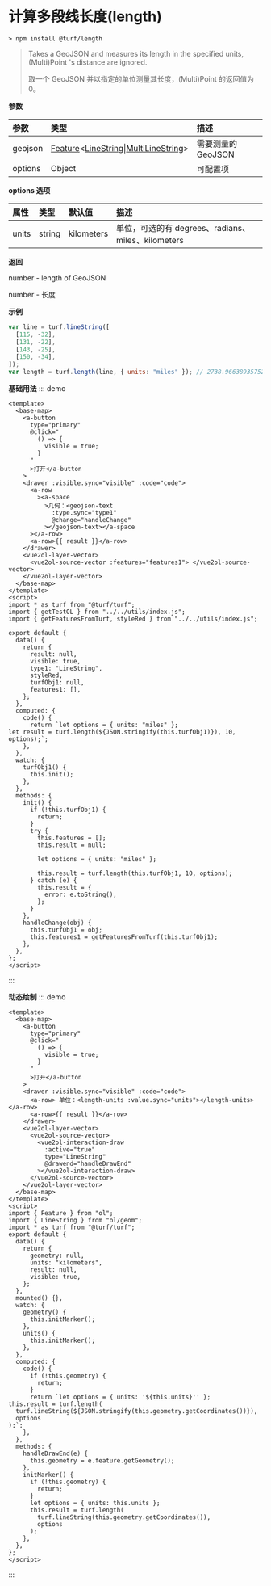 # 计算多段线长度(length)

```
> npm install @turf/length
```

> Takes a GeoJSON and measures its length in the specified units, (Multi)Point 's distance are ignored.
>
> 取一个 GeoJSON 并以指定的单位测量其长度，(Multi)Point 的返回值为 0。

**参数**

| 参数    | 类型                                                                                                                                        | 描述               |
| :------ | :------------------------------------------------------------------------------------------------------------------------------------------ | :----------------- |
| geojson | [Feature](../other/type.html#feature)\<[LineString](../other/type.html#linestring)\|[MultiLineString](../other/type.html#multilinestring)\> | 需要测量的 GeoJSON |
| options | Object                                                                                                                                      | 可配置项           |

**options 选项**

| 属性  | 类型   | 默认值     | 描述                                               |
| :---- | :----- | :--------- | :------------------------------------------------- |
| units | string | kilometers | 单位，可选的有 degrees、radians、miles、kilometers |

**返回**

number - length of GeoJSON

number - 长度

**示例**

```js
var line = turf.lineString([
  [115, -32],
  [131, -22],
  [143, -25],
  [150, -34],
]);
var length = turf.length(line, { units: "miles" }); // 2738.9663893575207
```

**基础用法**
::: demo

```vue
<template>
  <base-map>
    <a-button
      type="primary"
      @click="
        () => {
          visible = true;
        }
      "
      >打开</a-button
    >
    <drawer :visible.sync="visible" :code="code">
      <a-row
        ><a-space
          >几何：<geojson-text
            :type.sync="type1"
            @change="handleChange"
          ></geojson-text></a-space
      ></a-row>
      <a-row>{{ result }}</a-row>
    </drawer>
    <vue2ol-layer-vector>
      <vue2ol-source-vector :features="features1"> </vue2ol-source-vector>
    </vue2ol-layer-vector>
  </base-map>
</template>
<script>
import * as turf from "@turf/turf";
import { getTestOL } from "../../utils/index.js";
import { getFeaturesFromTurf, styleRed } from "../../utils/index.js";

export default {
  data() {
    return {
      result: null,
      visible: true,
      type1: "LineString",
      styleRed,
      turfObj1: null,
      features1: [],
    };
  },
  computed: {
    code() {
      return `let options = { units: "miles" };
let result = turf.length(${JSON.stringify(this.turfObj1)}), 10, options);`;
    },
  },
  watch: {
    turfObj1() {
      this.init();
    },
  },
  methods: {
    init() {
      if (!this.turfObj1) {
        return;
      }
      try {
        this.features = [];
        this.result = null;

        let options = { units: "miles" };

        this.result = turf.length(this.turfObj1, 10, options);
      } catch (e) {
        this.result = {
          error: e.toString(),
        };
      }
    },
    handleChange(obj) {
      this.turfObj1 = obj;
      this.features1 = getFeaturesFromTurf(this.turfObj1);
    },
  },
};
</script>
```

:::

**动态绘制**
::: demo

```vue
<template>
  <base-map>
    <a-button
      type="primary"
      @click="
        () => {
          visible = true;
        }
      "
      >打开</a-button
    >
    <drawer :visible.sync="visible" :code="code">
      <a-row> 单位：<length-units :value.sync="units"></length-units></a-row>
      <a-row>{{ result }}</a-row>
    </drawer>
    <vue2ol-layer-vector>
      <vue2ol-source-vector>
        <vue2ol-interaction-draw
          :active="true"
          type="LineString"
          @drawend="handleDrawEnd"
        ></vue2ol-interaction-draw>
      </vue2ol-source-vector>
    </vue2ol-layer-vector>
  </base-map>
</template>
<script>
import { Feature } from "ol";
import { LineString } from "ol/geom";
import * as turf from "@turf/turf";
export default {
  data() {
    return {
      geometry: null,
      units: "kilometers",
      result: null,
      visible: true,
    };
  },
  mounted() {},
  watch: {
    geometry() {
      this.initMarker();
    },
    units() {
      this.initMarker();
    },
  },
  computed: {
    code() {
      if (!this.geometry) {
        return;
      }
      return `let options = { units: '${this.units}'' };
this.result = turf.length(
  turf.lineString(${JSON.stringify(this.geometry.getCoordinates())}),
  options
);`;
    },
  },
  methods: {
    handleDrawEnd(e) {
      this.geometry = e.feature.getGeometry();
    },
    initMarker() {
      if (!this.geometry) {
        return;
      }
      let options = { units: this.units };
      this.result = turf.length(
        turf.lineString(this.geometry.getCoordinates()),
        options
      );
    },
  },
};
</script>
```

:::
